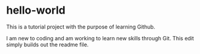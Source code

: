 # hello-world
This is a tutorial project with the purpose of learning Github.

I am new to coding and am working to learn new skills through Git. 
This edit simply builds out the readme file.
